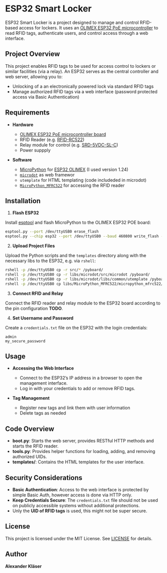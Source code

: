 # ESP32 Smart Locker

ESP32 Smart Locker is a project designed to manage and control RFID-based access for lockers. 
It uses an [OLIMEX ESP32 PoE microcontroller](https://www.olimex.com/Products/IoT/ESP32/ESP32-POE/) 
to read RFID tags, authenticate users, and control access through a web interface. 

## Project Overview

This project enables RFID tags to be used for access control to lockers or similar facilities (via a relay). 
An ESP32 serves as the central controller and web server, allowing you to:
- Unlocking of a an electronically powered lock via standard RFID tags
- Manage authorized RFID tags via a web interface (password protected access via Basic Authentication)

## Requirements

- **Hardware**
  - [OLIMEX ESP32 PoE microcontroller board](https://www.olimex.com/Products/IoT/ESP32/ESP32-POE/) 
  - RFID Reader (e.g. [RFID-RC522](https://www.amazon.de/dp/B07JLBGYQ6))
  - Relay module for control (e.g. [SRD-5VDC-SL-C](https://www.amazon.de/dp/B07XY2C5M5))
  - Power suppply

- **Software**
  - [MicroPython](https://micropython.org/download/esp32/) for [ESP32 OLIMEX](https://micropython.org/download/OLIMEX_ESP32_POE/) (I used version 1.24)
  - [`microdot`](https://microdot.readthedocs.io/en/latest/) as web framewor
  - `utemplate` for HTML templating (code includeded in microdot)
  - [`MicroPython_MFRC522`](https://github.com/vtt-info/MicroPython_MFRC522) for accessing the RFID reader
  
## Installation

1. **Flash ESP32**

Install [esptool](https://github.com/espressif/esptool) and flash MicroPython to the OLIMEX ESP32 POE board:
```bash
esptool.py --port /dev/ttyUSB0 erase_flash
esptool.py --chip esp32 --port /dev/ttyUSB0 --baud 460800 write_flash -z 0x1000 ~/Downloads/OLIMEX_ESP32_POE-20241025-v1.24.0.bin
```

2. **Upload Project Files**

Upload the Python scripts and the `templates` directory along with the necessary libs to the ESP32, e.g. via `rshell`:
```bash
rshell -p /dev/ttyUSB0 cp -r src/* /pyboard/
rshell -p /dev/ttyUSB0 cp -r libs/microdot/src/microdot /pyboard/
rshell -p /dev/ttyUSB0 cp -r libs/microdot/libs/common/utemplate /pyboard/
rshell -p /dev/ttyUSB0 cp libs/MicroPython_MFRC522/micropython_mfrc522/mfrc522.py /pyboard/
```

3. **Connect RFID and Relay**

Connect the RFID reader and relay module to the ESP32 board according to the pin configuration **TODO**.

4. **Set Username and Password**

Create a `credentials.txt` file on the ESP32 with the login credentials:
```plaintext
admin
my_secure_password
```

## Usage

- **Accessing the Web Interface**
  - Connect to the ESP32’s IP address in a browser to open the management interface.
  - Log in with your credentials to add or remove RFID tags.

- **Tag Management**
  - Register new tags and link them with user information
  - Delete tags as needed

## Code Overview

- **boot.py**: Starts the web server, provides RESTful HTTP methods and starts the RFID reader.
- **tools.py**: Provides helper functions for loading, adding, and removing authorized UIDs.
- **templates/**: Contains the HTML templates for the user interface.

## Security Considerations

- **Basic Authentication**: Access to the web interface is protected by simple Basic Auth, however access is done via HTTP only.
- **Keep Credentials Secure**: The `credentials.txt` file should not be used on publicly accessible systems without additional protections.
- Unly the **UID of RFID tags** is used, this might not be super secure.

## License

This project is licensed under the MIT License. See [LICENSE](LICENSE) for details.

## Author
**Alexander Kläser**

